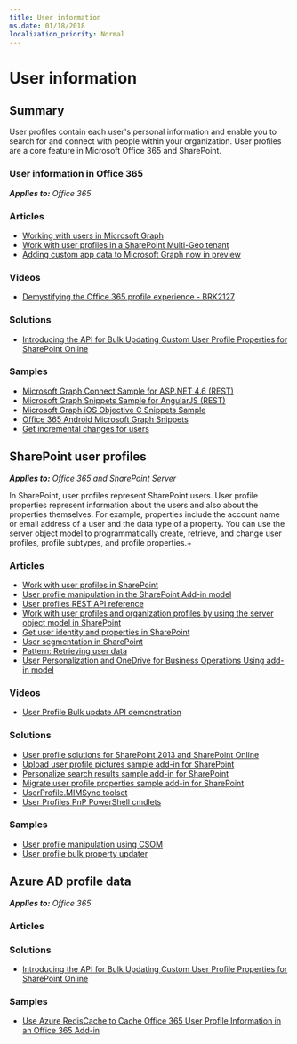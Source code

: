 ```yaml
---
title: User information
ms.date: 01/18/2018
localization_priority: Normal
---
```

# User information

## Summary

User profiles contain each user's personal information and enable you to search for and connect with people within your organization. User profiles are a core feature in Microsoft Office 365 and SharePoint.

### User information in Office 365

_**Applies to:** Office 365_

### Articles

- [Working with users in Microsoft Graph](https://developer.microsoft.com/en-us/graph/docs/api-reference/v1.0/resources/users)
- [Work with user profiles in a SharePoint Multi-Geo tenant](https://docs.microsoft.com/en-us/sharepoint/dev/solution-guidance/multigeo-userprofileexperience)
- [Adding custom app data to Microsoft Graph now in preview](https://dev.office.com/blogs/adding-customer-data-to-resources-in-Microsoft-Graph-preview)

### Videos

- [Demystifying the Office 365 profile experience - BRK2127](https://www.youtube.com/channel/UCrhJmfAGQ5K81XQ8_od1iTg)

### Solutions

- [Introducing the API for Bulk Updating Custom User Profile Properties for SharePoint Online](https://docs.microsoft.com/en-us/sharepoint/dev/solution-guidance/bulk-user-profile-update-api-for-sharepoint-online)

### Samples

- [Microsoft Graph Connect Sample for ASP.NET 4.6 (REST)](https://github.com/microsoftgraph/aspnet-connect-rest-sample/blob/667aba34122950185f11fe80b7768cf642c9b407/README.md)
- [Microsoft Graph Snippets Sample for AngularJS (REST)](https://github.com/microsoftgraph/angular-snippets-rest-sample)
- [Microsoft Graph iOS Objective C Snippets Sample](https://github.com/microsoftgraph/ios-objectiveC-snippets-sample)
- [Office 365 Android Microsoft Graph Snippets](https://github.com/microsoftgraph/android-java-snippets-rest-sample)
- [Get incremental changes for users](https://developer.microsoft.com/en-us/graph/docs/concepts/delta_query_users)

## SharePoint user profiles

_**Applies to:** Office 365 and SharePoint Server_

In SharePoint, user profiles represent SharePoint users. User profile properties represent information about the users and also about the properties themselves. For example, properties include the account name or email address of a user and the data type of a property. You can use the server object model to programmatically create, retrieve, and change user profiles, profile subtypes, and profile properties.+

### Articles

- [Work with user profiles in SharePoint](https://docs.microsoft.com/en-us/sharepoint/dev/general-development/work-with-user-profiles-in-sharepoint)
- [User profile manipulation in the SharePoint Add-in model](https://docs.microsoft.com/en-us/sharepoint/dev/solution-guidance/user%20profile%20manipulation-sharepoint-add-in)
- [User profiles REST API reference](https://msdn.microsoft.com/library/10757ed1-6e86-474f-89e0-6dec6aa66a2b%28Office.15%29.aspx)
- [Work with user profiles and organization profiles by using the server object model in SharePoint](https://docs.microsoft.com/en-us/sharepoint/dev/general-development/how-to-work-with-user-profiles-and-organization-profiles-by-using-the-server-obj)
- [Get user identity and properties in SharePoint](https://docs.microsoft.com/en-us/sharepoint/dev/sp-add-ins/get-user-identity-and-properties-in-sharepoint)
- [User segmentation in SharePoint](https://docs.microsoft.com/en-us/sharepoint/dev/general-development/user-segmentation-in-sharepoint)
- [Pattern: Retrieving user data](https://github.com/SharePoint/PnP-Transformation/blob/master/InfoPath/Guidance/Patterns/Retrieving%20user%20data.md)
- [User Personalization and OneDrive for Business Operations Using add-in model](https://github.com/OfficeDev/TrainingContent/tree/master/Archive/O3658/07%20User%20Personalization%20and%20OneDrive%20for%20Business%20Operations%20Using%20add-in%20model)

### Videos

- [User Profile Bulk update API demonstration](https://www.youtube.com/watch?v=-X_2T0SRUBk)

### Solutions

- [User profile solutions for SharePoint 2013 and SharePoint Online](https://docs.microsoft.com/en-us/sharepoint/dev/solution-guidance/user-profile-solutions-for-sharepoint)
- [Upload user profile pictures sample add-in for SharePoint](https://docs.microsoft.com/en-us/sharepoint/dev/solution-guidance/upload-user-profile-pictures-sample-app-for-sharepoint)
- [Personalize search results sample add-in for SharePoint](https://docs.microsoft.com/en-us/sharepoint/dev/solution-guidance/personalize-search-results-sample-app-for-sharepoint)
- [Migrate user profile properties sample add-in for SharePoint](https://docs.microsoft.com/en-us/sharepoint/dev/solution-guidance/migrate-user-profile-properties-sample-app-for-sharepoint)
- [UserProfile.MIMSync toolset](https://github.com/SharePoint/PnP-Tools/tree/master/Solutions/UserProfile.MIMSync)
- [User Profiles PnP PowerShell cmdlets](https://msdn.microsoft.com/en-us/pnp_powershell/userprofiles-category)

### Samples

- [User profile manipulation using CSOM](https://github.com/SharePoint/PnP/tree/dev/Samples/UserProfile.Manipulation.CSOM)
- [User profile bulk property updater](https://github.com/SharePoint/PnP/tree/master/Samples/Core.BulkUserProfileUpdater)

## Azure AD profile data

_**Applies to:** Office 365_

### Articles

### Solutions

- [Introducing the API for Bulk Updating Custom User Profile Properties for SharePoint Online](https://docs.microsoft.com/en-us/sharepoint/dev/solution-guidance/bulk-user-profile-update-api-for-sharepoint-online)

### Samples

- [Use Azure RedisCache to Cache Office 365 User Profile Information in an Office 365 Add-in](https://github.com/SharePoint/PnP/tree/master/Samples/AzureAD.RedisCacheUserProfile)
